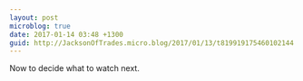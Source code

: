 ```yaml
---
layout: post
microblog: true
date: 2017-01-14 03:48 +1300
guid: http://JacksonOfTrades.micro.blog/2017/01/13/t819919175460102144.html
---
```

Now to decide what to watch next.
